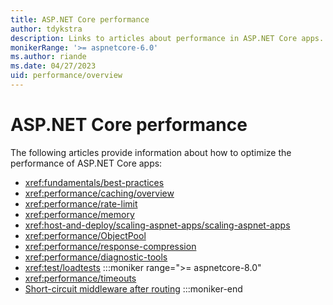 ```yaml
---
title: ASP.NET Core performance
author: tdykstra
description: Links to articles about performance in ASP.NET Core apps.
monikerRange: '>= aspnetcore-6.0'
ms.author: riande
ms.date: 04/27/2023
uid: performance/overview
---
```

# ASP.NET Core performance

The following articles provide information about how to optimize the performance of ASP.NET Core apps:

* <xref:fundamentals/best-practices>
* <xref:performance/caching/overview>
* <xref:performance/rate-limit>
* <xref:performance/memory>
* <xref:host-and-deploy/scaling-aspnet-apps/scaling-aspnet-apps>
* <xref:performance/ObjectPool>
* <xref:performance/response-compression>
* <xref:performance/diagnostic-tools>
* <xref:test/loadtests>
:::moniker range=">= aspnetcore-8.0"
* <xref:performance/timeouts>
* [Short-circuit middleware after routing](xref:fundamentals/routing#short-circuit-middleware-after-routing)
:::moniker-end
